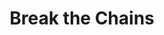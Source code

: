 ---
pid: MP182
title: Break the Chains
location_transcription: City Hall/Criminal Justice Center
zipcode: '19103'
outside_phl: 
neighborhood: Rittenhouse Square,Avenue of The Arts,Logan Square,Fitler Square
age: '31'
age_range: 30-39
instagram: 
image_file_name: MP_182.jpg
proposal_transcription: |-
  Bring attention to mass incarceration - the causes + the consequences + ways Philadelphia can change that - or break the chains.

  Uneven scales of justice to show imbalance in system.
topic: Inequality,Social Justice,Freedom
topic_summary: 0, 0, 0
type: Sculpture Statue
keywords_other: Justice, Mass incarceration
credit: Meghan
image_labels: 
twitter: 
facebook: 
permalink: "/monuments/mp182/"
layout: item-page
---